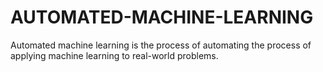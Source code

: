 # AUTOMATED-MACHINE-LEARNING

Automated machine learning is the process of automating the process of applying machine learning to real-world problems.
